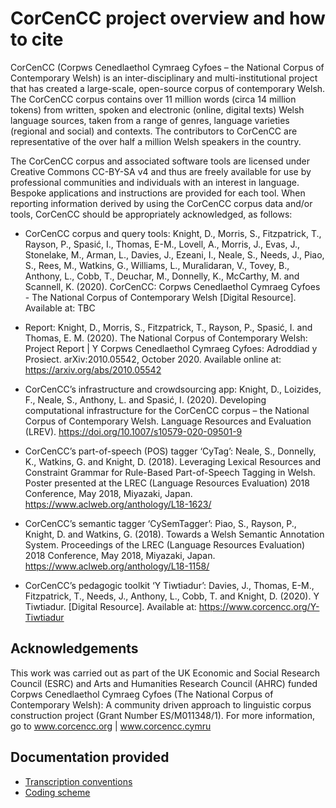 # CorCenCC project overview and how to cite

CorCenCC (Corpws Cenedlaethol Cymraeg Cyfoes – the National Corpus of Contemporary Welsh)  is an inter-disciplinary and multi-institutional project that has created a large-scale, open-source corpus of contemporary Welsh. The CorCenCC corpus contains over 11 million words (circa 14 million tokens) from written, spoken and electronic (online, digital texts) Welsh language sources, taken from a range of genres, language varieties (regional and social) and contexts. The contributors to CorCenCC are representative of the over half a million Welsh speakers in the country.
 
The CorCenCC corpus and associated software tools are licensed under Creative Commons CC-BY-SA v4 and thus are freely available for use by professional communities and individuals with an interest in language. Bespoke applications and instructions are provided for each tool. When reporting information derived by using the CorCenCC corpus data and/or tools, CorCenCC should be appropriately acknowledged, as follows:
 
* CorCenCC corpus and query tools: Knight, D., Morris, S., Fitzpatrick, T., Rayson, P., Spasić, I., Thomas, E-M., Lovell, A., Morris, J., Evas, J., Stonelake, M., Arman, L., Davies, J., Ezeani, I., Neale, S., Needs, J., Piao, S., Rees, M., Watkins, G., Williams, L., Muralidaran, V., Tovey, B., Anthony, L., Cobb, T., Deuchar, M., Donnelly, K., McCarthy, M. and Scannell, K. (2020). CorCenCC: Corpws Cenedlaethol Cymraeg Cyfoes - The National Corpus of Contemporary Welsh [Digital Resource].  Available at: TBC
 
* Report: Knight, D., Morris, S., Fitzpatrick, T., Rayson, P., Spasić, I. and Thomas, E. M. (2020). The National Corpus of Contemporary Welsh: Project Report | Y Corpws Cenedlaethol Cymraeg Cyfoes: Adroddiad y Prosiect. arXiv:2010.05542, October 2020. Available online at: https://arxiv.org/abs/2010.05542
 
* CorCenCC’s infrastructure and crowdsourcing app: Knight, D., Loizides, F., Neale, S., Anthony, L. and Spasić, I. (2020). Developing computational infrastructure for the CorCenCC corpus – the National Corpus of Contemporary Welsh. Language Resources and Evaluation (LREV). https://doi.org/10.1007/s10579-020-09501-9
 
* CorCenCC’s part-of-speech (POS) tagger ‘CyTag’: Neale, S., Donnelly, K., Watkins, G. and Knight, D. (2018). Leveraging Lexical Resources and Constraint Grammar for Rule-Based Part-of-Speech Tagging in Welsh. Poster presented at the LREC (Language Resources Evaluation) 2018 Conference, May 2018, Miyazaki, Japan. https://www.aclweb.org/anthology/L18-1623/
 
* CorCenCC’s semantic tagger ‘CySemTagger’: Piao, S., Rayson, P., Knight, D. and Watkins, G. (2018). Towards a Welsh Semantic Annotation System. Proceedings of the LREC (Language Resources Evaluation) 2018 Conference, May 2018, Miyazaki, Japan. https://www.aclweb.org/anthology/L18-1158/
 
* CorCenCC’s pedagogic toolkit ‘Y Tiwtiadur’: Davies, J., Thomas, E-M., Fitzpatrick, T., Needs, J., Anthony, L., Cobb, T. and Knight, D. (2020). Y Tiwtiadur. [Digital Resource]. Available at: https://www.corcencc.org/Y-Tiwtiadur
 
## Acknowledgements

This work was carried out as part of the UK Economic and Social Research Council (ESRC) and Arts and Humanities Research Council (AHRC) funded Corpws Cenedlaethol Cymraeg Cyfoes (The National Corpus of Contemporary Welsh): A community driven approach to linguistic corpus construction project (Grant Number ES/M011348/1). For more information, go to www.corcencc.org | www.corcencc.cymru
 
## Documentation provided

* [Transcription conventions](CorCenCC_transcription_conventions.pdf)
* [Coding scheme](CorCenCC_taxonomy.pdf)

